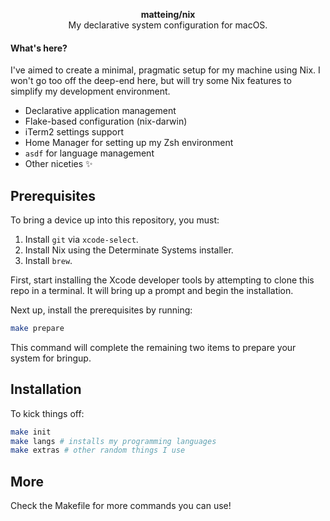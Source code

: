 <p align="center">
  <b>matteing/nix</b><br />
  <span align="center">My declarative system configuration for macOS.</span>
</p>

#### What's here?
I've aimed to create a minimal, pragmatic setup for my machine using Nix. I won't go too off the deep-end here, but will try some Nix features to simplify my development environment.

- Declarative application management
- Flake-based configuration (nix-darwin)
- iTerm2 settings support
- Home Manager for setting up my Zsh environment 
- `asdf` for language management
- Other niceties ✨

## Prerequisites
To bring a device up into this repository, you must:

1. Install `git` via `xcode-select`. 
2. Install Nix using the Determinate Systems installer.
3. Install `brew`.

First, start installing the Xcode developer tools by attempting to clone this repo in a terminal. It will bring up a prompt and begin the installation. 

Next up, install the prerequisites by running:

```bash
make prepare
```
This command will complete the remaining two items to prepare your system for bringup.

## Installation
To kick things off:

```bash
make init
make langs # installs my programming languages
make extras # other random things I use
```

## More
Check the Makefile for more commands you can use!